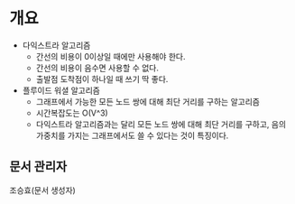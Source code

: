 # 개요
   - 다익스트라 알고리즘
      - 간선의 비용이 0이상일 때에만 사용해야 한다.
      - 간선의 비용이 음수면 사용할 수 없다.
      - 출발점 도착점이 하나일 때 쓰기 딱 좋다.
   - 플루이드 워셜 알고리즘
      - 그래프에서 가능한 모든 노드 쌍에 대해 최단 거리를 구하는 알고리즘
      - 시간복잡도는 O(V^3)
      - 다익스트라 알고리즘과는 달리 모든 노드 쌍에 대해 최단 거리를 구하고, 음의 가중치를 가지는 그래프에서도 쓸 수 있다는 것이 특징이다.
## 문서 관리자
조승효(문서 생성자)